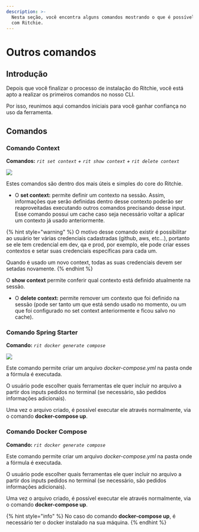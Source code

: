 ```yaml
---
description: >-
  Nesta seção, você encontra alguns comandos mostrando o que é possível realizar
  com Ritchie.
---
```


# Outros comandos

## **Introdução** 

Depois que você finalizar o processo de instalação do Ritchie, você está apto a realizar os primeiros comandos no nosso CLI. 

Por isso, reunimos aqui comandos iniciais para você ganhar confiança no uso da ferramenta. 

## **Comandos** 

### **Comando Context**

**Comandos:**     _`rit set context`    +    `rit show context`    +     `rit delete context`_

![](https://lh6.googleusercontent.com/nSp8JByYbWSojwR4LPk-itqC8Dt23bSmFWf6wzes-oKqRkOFspjGBqNiam8eEI3YOCBp67IQaPpPKZCqXQEiBG56rqyWIAChUdNO1thIdRA46MrNMH5McpCW0zoWOFxYMVkVx2eE)

Estes comandos são dentro dos mais úteis e simples do core do Ritchie. 

* O **set context:** permite definir um contexto na sessão. Assim, informações que serão definidas dentro desse contexto poderão ser reaproveitadas executando outros comandos precisando desse input. Esse comando possui um cache caso seja necessário voltar a aplicar um contexto já usado anteriormente.

{% hint style="warning" %}
O motivo desse comando existir é possibilitar ao usuário ter várias credenciais cadastradas \(github, aws, etc…\), portanto se ele tem credencial em dev, qa e prod, por exemplo, ele pode criar esses contextos e setar suas credenciais específicas para cada um.

Quando é usado um novo context, todas as suas credenciais devem ser setadas novamente. 
{% endhint %}

O **show context** permite conferir qual contexto está definido atualmente na sessão.  


* O **delete context:** permite remover um contexto que foi definido na sessão \(pode ser tanto um que está sendo usado no momento, ou um que foi configurado no set context anteriormente e ficou salvo no cache\).



### **Comando Spring Starter**

**Comando:** _`rit docker generate compose`_

![](https://lh6.googleusercontent.com/X5kec7ahhVEKNLx8CBJZhZuX7c_yiDcRe4ZJuEcziuGYMgunrFtx82Kq56SNti6DQsB9FK0iNSOG4ALQ-qAbC6TFVllIsksWuQpeRe0jZoDO-1Bmfp2QTvyFloAyFvFG42_O0NWN)

Este comando permite criar um arquivo _docker-compose.yml_ na pasta onde a fórmula é executada. 

O usuário pode escolher quais ferramentas ele quer incluir no arquivo a partir dos inputs pedidos no terminal \(se necessário, são pedidos informações adicionais\).

Uma vez o arquivo criado, é possível executar ele através normalmente, via o comando **docker-compose up**.



### Comando Docker Compose 

**Comando:** _`rit docker generate compose`_

Este comando permite criar um arquivo _docker-compose.yml_ na pasta onde a fórmula é executada. 

O usuário pode escolher quais ferramentas ele quer incluir no arquivo a partir dos inputs pedidos no terminal \(se necessário, são pedidos informações adicionais\).

Uma vez o arquivo criado, é possível executar ele através normalmente, via o comando **docker-compose up**.

{% hint style="info" %}
No caso do comando **docker-compose up**, é necessário ter o docker instalado na sua máquina.
{% endhint %}




